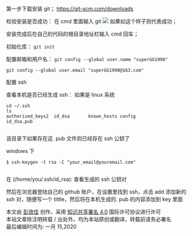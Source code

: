 
第一步下载安装 git； https://git-scm.com/downloads

检验安装是否成功： 在 cmd 里面输入 git ![](http://hiper.top/upload/2019/6/image-156379871961220190722123200313.png) 如果如这个样子则代表成功；

安装完成后在自己的代码的根目录地址栏输入 cmd 回车；

初始化库： `git init`

配置邮箱和用户名： `git config --global user.name "superGG1990"`

`git config --global user.email "superGG1990@163.com"`

配置 ssh

查看本机是否已经生成 ssh： 如果是 linux 系统

```
cd ~/.ssh
ls
authorized_keys2  id_dsa       known_hosts config            id_dsa.pub


```

该目录下如果存在这. pub 文件则已经存在 ssh 公钥了

windows 下

```
$ ssh-keygen -t rsa -C "your_email@youremail.com"


```

在 (/home/you/.ssh/id_rsa): 查看生成的 ssh 公钥对

然后在浏览器登陆自己的 github 账户，在设置里找到 ssh，点击 add 添加新的 ssh 对，随便写一个 tittle，然后将在本机生成的. pub 的内容添加到 key 里面

本文由 [彭效佳](http://hiper.top/) 创作，采用 [知识共享署名 4.0](https://creativecommons.org/licenses/by/4.0/) 国际许可协议进行许可  
本站文章除注明转载 / 出处外，均为本站原创或翻译，转载前请务必署名  
最后编辑时间为: 一月 15,2020